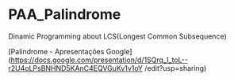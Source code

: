 # PAA_Palindrome
Dinamic Programming about LCS(Longest Common Subsequence)

[Palindrome - Apresentações Google](https://docs.google.com/presentation/d/1SQrq_I_toL--r2U4oLPsBNHND5KAnC4EQVGuKv1v1oY
/edit?usp=sharing)

